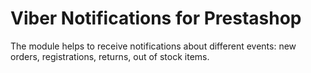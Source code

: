 # Viber Notifications for Prestashop
The module helps to receive notifications about different events: new orders, registrations, returns, out of stock items.
